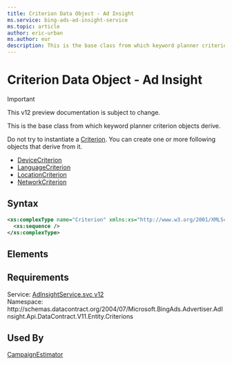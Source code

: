 ```yaml
---
title: Criterion Data Object - Ad Insight
ms.service: bing-ads-ad-insight-service
ms.topic: article
author: eric-urban
ms.author: eur
description: This is the base class from which keyword planner criterion objects derive.
---
```

# Criterion Data Object - Ad Insight

> [!IMPORTANT]
> This v12 preview documentation is subject to change.

This is the base class from which keyword planner criterion objects derive. 

Do not try to instantiate a [Criterion](/bingads/ad-insight-service/criterion.md). You can create one or more following objects that derive from it.
- [DeviceCriterion](/bingads/ad-insight-service/devicecriterion.md)  
- [LanguageCriterion](/bingads/ad-insight-service/languagecriterion.md)  
- [LocationCriterion](/bingads/ad-insight-service/locationcriterion.md)  
- [NetworkCriterion](/bingads/ad-insight-service/networkcriterion.md)  

## Syntax
```xml
<xs:complexType name="Criterion" xmlns:xs="http://www.w3.org/2001/XMLSchema">
  <xs:sequence />
</xs:complexType>
```

## <a name="elements"></a>Elements

## Requirements
Service: [AdInsightService.svc v12](https://adinsight.api.bingads.microsoft.com/Api/Advertiser/AdInsight/v11/AdInsightService.svc)  
Namespace: http\://schemas.datacontract.org/2004/07/Microsoft.BingAds.Advertiser.AdInsight.Api.DataContract.V11.Entity.Criterions  

## Used By
[CampaignEstimator](campaignestimator.md)  
